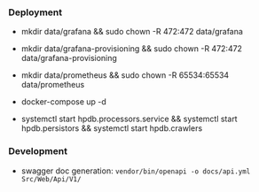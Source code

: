 ### Deployment

- mkdir data/grafana && sudo chown -R 472:472 data/grafana
- mkdir data/grafana-provisioning && sudo chown -R 472:472 data/grafana-provisioning
- mkdir data/prometheus && sudo chown -R 65534:65534 data/prometheus

- docker-compose up -d
- systemctl start hpdb.processors.service && systemctl start hpdb.persistors && systemctl start hpdb.crawlers

### Development

- swagger doc generation: `vendor/bin/openapi -o docs/api.yml Src/Web/Api/V1/`
